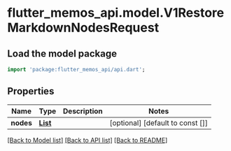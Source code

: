 # flutter_memos_api.model.V1RestoreMarkdownNodesRequest

## Load the model package
```dart
import 'package:flutter_memos_api/api.dart';
```

## Properties
Name | Type | Description | Notes
------------ | ------------- | ------------- | -------------
**nodes** | [**List<V1Node>**](V1Node.md) |  | [optional] [default to const []]

[[Back to Model list]](../README.md#documentation-for-models) [[Back to API list]](../README.md#documentation-for-api-endpoints) [[Back to README]](../README.md)


